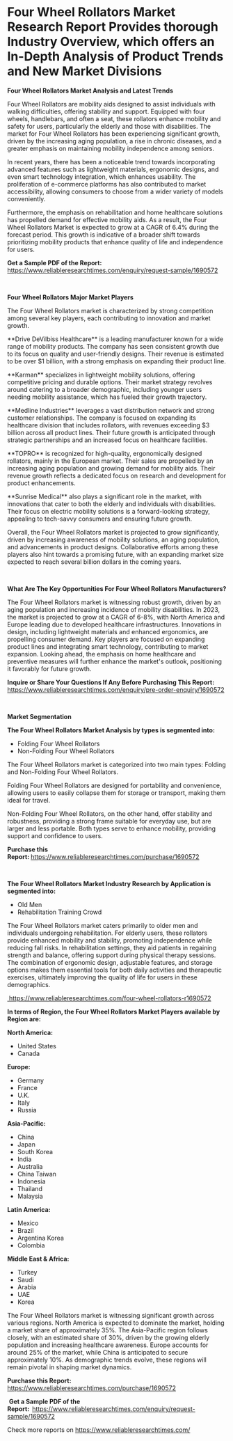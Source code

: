 <p><h1>Four Wheel Rollators Market Research Report Provides thorough Industry Overview, which offers an In-Depth Analysis of Product Trends and New Market Divisions</h1></p><p><strong>Four Wheel Rollators Market Analysis and Latest Trends</strong></p>
<p><p>Four Wheel Rollators are mobility aids designed to assist individuals with walking difficulties, offering stability and support. Equipped with four wheels, handlebars, and often a seat, these rollators enhance mobility and safety for users, particularly the elderly and those with disabilities. The market for Four Wheel Rollators has been experiencing significant growth, driven by the increasing aging population, a rise in chronic diseases, and a greater emphasis on maintaining mobility independence among seniors.</p><p>In recent years, there has been a noticeable trend towards incorporating advanced features such as lightweight materials, ergonomic designs, and even smart technology integration, which enhances usability. The proliferation of e-commerce platforms has also contributed to market accessibility, allowing consumers to choose from a wider variety of models conveniently.</p><p>Furthermore, the emphasis on rehabilitation and home healthcare solutions has propelled demand for effective mobility aids. As a result, the Four Wheel Rollators Market is expected to grow at a CAGR of 6.4% during the forecast period. This growth is indicative of a broader shift towards prioritizing mobility products that enhance quality of life and independence for users.</p></p>
<p><strong>Get a Sample PDF of the Report:&nbsp;</strong> <a href="https://www.reliableresearchtimes.com/enquiry/request-sample/1690572?utm_campaign=3170&utm_medium=2&utm_source=Github&utm_content=ia&utm_term=26032025&utm_id=four-wheel-rollators">https://www.reliableresearchtimes.com/enquiry/request-sample/1690572</a></p>
<p>&nbsp;</p>
<p><strong>Four Wheel Rollators Major Market Players</strong></p>
<p><p>The Four Wheel Rollators market is characterized by strong competition among several key players, each contributing to innovation and market growth. </p><p>**Drive DeVilbiss Healthcare** is a leading manufacturer known for a wide range of mobility products. The company has seen consistent growth due to its focus on quality and user-friendly designs. Their revenue is estimated to be over $1 billion, with a strong emphasis on expanding their product line.</p><p>**Karman** specializes in lightweight mobility solutions, offering competitive pricing and durable options. Their market strategy revolves around catering to a broader demographic, including younger users needing mobility assistance, which has fueled their growth trajectory.</p><p>**Medline Industries** leverages a vast distribution network and strong customer relationships. The company is focused on expanding its healthcare division that includes rollators, with revenues exceeding $3 billion across all product lines. Their future growth is anticipated through strategic partnerships and an increased focus on healthcare facilities.</p><p>**TOPRO** is recognized for high-quality, ergonomically designed rollators, mainly in the European market. Their sales are propelled by an increasing aging population and growing demand for mobility aids. Their revenue growth reflects a dedicated focus on research and development for product enhancements.</p><p>**Sunrise Medical** also plays a significant role in the market, with innovations that cater to both the elderly and individuals with disabilities. Their focus on electric mobility solutions is a forward-looking strategy, appealing to tech-savvy consumers and ensuring future growth.</p><p>Overall, the Four Wheel Rollators market is projected to grow significantly, driven by increasing awareness of mobility solutions, an aging population, and advancements in product designs. Collaborative efforts among these players also hint towards a promising future, with an expanding market size expected to reach several billion dollars in the coming years.</p></p>
<p>&nbsp;</p>
<p><strong>What Are The Key Opportunities For Four Wheel Rollators Manufacturers?</strong></p>
<p><p>The Four Wheel Rollators market is witnessing robust growth, driven by an aging population and increasing incidence of mobility disabilities. In 2023, the market is projected to grow at a CAGR of 6-8%, with North America and Europe leading due to developed healthcare infrastructures. Innovations in design, including lightweight materials and enhanced ergonomics, are propelling consumer demand. Key players are focused on expanding product lines and integrating smart technology, contributing to market expansion. Looking ahead, the emphasis on home healthcare and preventive measures will further enhance the market's outlook, positioning it favorably for future growth.</p></p>
<p><strong>Inquire or Share Your Questions If Any Before Purchasing This Report:</strong> <a href="https://www.reliableresearchtimes.com/enquiry/pre-order-enquiry/1690572?utm_campaign=3170&utm_medium=2&utm_source=Github&utm_content=ia&utm_term=26032025&utm_id=four-wheel-rollators">https://www.reliableresearchtimes.com/enquiry/pre-order-enquiry/1690572</a></p>
<p>&nbsp;</p>
<p><strong>Market Segmentation</strong></p>
<p><strong>The Four Wheel Rollators Market Analysis by types is segmented into:</strong></p>
<p><ul><li>Folding Four Wheel Rollators</li><li>Non-Folding Four Wheel Rollators</li></ul></p>
<p><p>The Four Wheel Rollators market is categorized into two main types: Folding and Non-Folding Four Wheel Rollators. </p><p>Folding Four Wheel Rollators are designed for portability and convenience, allowing users to easily collapse them for storage or transport, making them ideal for travel. </p><p>Non-Folding Four Wheel Rollators, on the other hand, offer stability and robustness, providing a strong frame suitable for everyday use, but are larger and less portable. Both types serve to enhance mobility, providing support and confidence to users.</p></p>
<p><strong>Purchase this Report:&nbsp;</strong><a href="https://www.reliableresearchtimes.com/purchase/1690572?utm_campaign=3170&utm_medium=2&utm_source=Github&utm_content=ia&utm_term=26032025&utm_id=four-wheel-rollators">https://www.reliableresearchtimes.com/purchase/1690572</a></p>
<p>&nbsp;</p>
<p><strong>The Four Wheel Rollators Market Industry Research by Application is segmented into:</strong></p>
<p><ul><li>Old Men</li><li>Rehabilitation Training Crowd</li></ul></p>
<p><p>The Four Wheel Rollators market caters primarily to older men and individuals undergoing rehabilitation. For elderly users, these rollators provide enhanced mobility and stability, promoting independence while reducing fall risks. In rehabilitation settings, they aid patients in regaining strength and balance, offering support during physical therapy sessions. The combination of ergonomic design, adjustable features, and storage options makes them essential tools for both daily activities and therapeutic exercises, ultimately improving the quality of life for users in these demographics.</p></p>
<p><a href="https://www.reliableresearchtimes.com/four-wheel-rollators-r1690572?utm_campaign=3170&utm_medium=2&utm_source=Github&utm_content=ia&utm_term=26032025&utm_id=four-wheel-rollators">&nbsp;https://www.reliableresearchtimes.com/four-wheel-rollators-r1690572</a></p>
<p><strong>In terms of Region, the Four Wheel Rollators Market Players available by Region are:</strong></p>
<p>
    <p> <strong> North America: </strong>
        <ul>
            <li>United States</li>
            <li>Canada</li>
        </ul>
        </p> 
    <p> <strong> Europe: </strong>
        <ul>
            <li>Germany</li>
            <li>France</li>
            <li>U.K.</li>
            <li>Italy</li>
            <li>Russia</li>
        </ul>
        </p> 
    <p> <strong> Asia-Pacific: </strong>
        <ul>
            <li>China</li>
            <li>Japan</li>
            <li>South Korea</li>
            <li>India</li>
            <li>Australia</li>
            <li>China Taiwan</li>
            <li>Indonesia</li>
            <li>Thailand</li>
            <li>Malaysia</li>
        </ul>
        </p> 
    <p> <strong> Latin America: </strong>
        <ul>
            <li>Mexico</li>
            <li>Brazil</li>
            <li>Argentina Korea</li>
            <li>Colombia</li>
        </ul>
        </p> 
    <p> <strong> Middle East & Africa: </strong>
        <ul>
            <li>Turkey</li>
            <li>Saudi</li>
            <li>Arabia</li>
            <li>UAE</li>
            <li>Korea</li>
        </ul>
    </p>
    </p>
<p><p>The Four Wheel Rollators market is witnessing significant growth across various regions. North America is expected to dominate the market, holding a market share of approximately 35%. The Asia-Pacific region follows closely, with an estimated share of 30%, driven by the growing elderly population and increasing healthcare awareness. Europe accounts for around 25% of the market, while China is anticipated to secure approximately 10%. As demographic trends evolve, these regions will remain pivotal in shaping market dynamics.</p></p>
<p><strong>Purchase this Report: </strong><a href="https://www.reliableresearchtimes.com/purchase/1690572?utm_campaign=3170&utm_medium=2&utm_source=Github&utm_content=ia&utm_term=26032025&utm_id=four-wheel-rollators">https://www.reliableresearchtimes.com/purchase/1690572</a></p>
<p>&nbsp;<strong>Get a Sample PDF of the Report:&nbsp;&nbsp;</strong><a href="https://www.reliableresearchtimes.com/enquiry/request-sample/1690572?utm_campaign=3170&utm_medium=2&utm_source=Github&utm_content=ia&utm_term=26032025&utm_id=four-wheel-rollators">https://www.reliableresearchtimes.com/enquiry/request-sample/1690572</a></p>
<p><strong></strong></p>
<p>Check more reports on <a href="https://www.reliableresearchtimes.com/?utm_campaign=3170&utm_medium=2&utm_source=Github&utm_content=ia&utm_term=26032025&utm_id=four-wheel-rollators">https://www.reliableresearchtimes.com/</a></p>